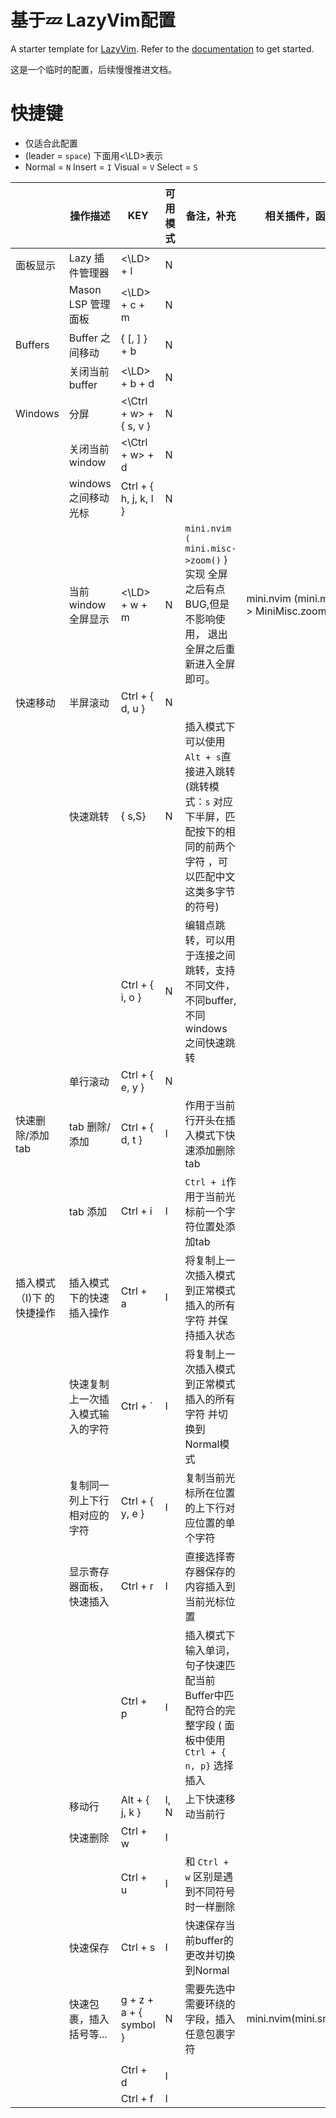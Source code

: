 # 基于💤 LazyVim配置

A starter template for [LazyVim](https://github.com/LazyVim/LazyVim).
Refer to the [documentation](https://lazyvim.github.io/installation) to get started.

这是一个临时的配置，后续慢慢推进文档。


# 快捷键
- 仅适合此配置
- (leader = `space`) 下面用<\LD>表示
- Normal = `N` Insert = `I` Visual = `V` Select = `S` 	

|                            	|             操作描述             	|                     KEY                    	|                           可用模式                            |                                                            备注，补充                                                             |             相关插件，函数             	|
| ---------------------------	| ---------------------------------	| -------------------------------------------	| -------------------------------------------------------------	| --------------------------------------------------------------------------------------------------------------------------------- | -------------------------------------- 	|
|          面板显示          	|          Lazy 插件管理器         	|                  <\LD> + l                 	|                               N                              	|                                                                                                                                 	|                                        	|
|                            	|        Mason LSP 管理面板        	|                <\LD> + c + m               	|                               N                              	|                                                                                                                                 	|                                        	|
|           Buffers          	|          Buffer 之间移动         	|                { [, ] } + b               	|                               N                              	|                                                                                                                                 	|                                        	|
|                            	|          关闭当前buffer          	|                <\LD> + b + d               	|                               N                              	|                                                                                                                                 	|                                        	|
|           Windows          	|               分屏               	|           <\Ctrl + w> + { s, v }           	|                               N                              	|                                                                                                                                 	|                                        	|
|                            	|          关闭当前window          	|               <\Ctrl + w> + d              	|                               N                              	|                                                                                                                                 	|                                        	|
|                            	|        windows之间移动光标       	|           Ctrl + { h, j, k, l }           	|                               N                              	|                                                                                                                                 	|                                        	|
|                            	|        当前window全屏显示        	|                <\LD> + w + m               	|                               N                              	|              `mini.nvim ( mini.misc->zoom()` )实现 全屏之后有点BUG,但是不影响使用， 退出全屏之后重新进入全屏即可。              	| mini.nvim (mini.misc -> MiniMisc.zoom) 	|
|          快速移动          	|             半屏滚动             	|              Ctrl + { d, u }              	|                               N                              	|                                                                                                                                 	|                                        	|
|                            	|             快速跳转             	|                   { s,S}                  	|                               N                              	| 插入模式下可以使用 `Alt + s`直接进入跳转 (跳转模式：`s` 对应下半屏，匹配按下的相 同的前两个字符 ，可以匹配中文这类多字节的符号) 	|                                        	|
|                            	|                                  	|              Ctrl + { i, o }              	|                               N                              	|                       编辑点跳转，可以用于连接之间跳转，支持不同文件， 不同buffer,不同windows之间快速跳转                       	|                                        	|
|                            	|             单行滚动             	|              Ctrl + { e, y }              	|                               N                              	|                                                                                                                                 	|                                        	|
|      快速删除/添加tab      	|           tab 删除/添加          	|              Ctrl + { d, t }              	|                               I                              	|                                           作用于当前行开头在插入模式下快速添加删除tab                                           	|                                        	|
|                            	|             tab 添加             	|                 Ctrl +  i                 	|                               I                              	|                                         `Ctrl + i`作用于当前光标前一个字符位置处添加tab                                         	|                                        	|
| 插入模式（I)下 的快捷操作  	|     插入模式下的快速插入操作     	|                  Ctrl + a                 	|                               I                              	|                                   将复制上一次插入模式到正常模式插入的所有字符 并保持插入状态                                   	|                                        	|
|                            	| 快速复制上一次插入模式输入的字符 	|                  Ctrl + \`                 	|                               I                              	|                                 将复制上一次插入模式到正常模式插入的所有字符 并切换到Normal模式                                 	|                                        	|
|                            	|   复制同一列上下行相对应的字符   	|              Ctrl + { y, e }              	|                               I                              	|                                          复制当前光标所在位置的上下行对应位置的单个字符                                         	|                                        	|
|                            	|     显示寄存器面板，快速插入     	|                  Ctrl + r                 	|                               I                              	|                                            直接选择寄存器保存的内容插入到当前光标位置                                           	|                                        	|
|                            	|                                  	|                  Ctrl + p                 	|                               I                              	|              插入模式下输入单词，句子快速匹配当前Buffer中匹 配符合的完整字段 ( 面板中使用 `Ctrl + { n, p}` 选择插入             	|                                        	|
|                            	|              移动行              	|               Alt + { j, k }              	|                             I, N                             	|                                                        上下快速移动当前行                                                       	|                                        	|
|                            	|             快速删除             	|                  Ctrl + w                 	|                               I                              	|                                                                                                                                 	|                                        	|
|                            	|                                  	|                  Ctrl + u                 	|                               I                              	|                                            和 `Ctrl + w` 区别是遇到不同符号时一样删除                                           	|                                        	|
|                            	|             快速保存             	|                  Ctrl + s                 	|                               I                              	|                                              快速保存当前buffer的更改并切换到Normal                                             	|                                        	|
|                            	|      快速包裹，插入括号等...     	|           g + z + a + { symbol }          	|                               N                              	|                                            需要先选中需要环绕的字段，插入任意包裹字符                                           	|         mini.nvim(mini.sround)         	|
|                            	|                                  	|                                           	|                                                              	|                                                                                                                                 	|                                        	|
|                            	|                                  	|                  Ctrl + d                 	|                               I                              	|                                                                                                                                 	|                                        	|
|                            	|                                  	|                  Ctrl + f                 	|                               I                              	|                                                                                                                                 	|                                        	|
